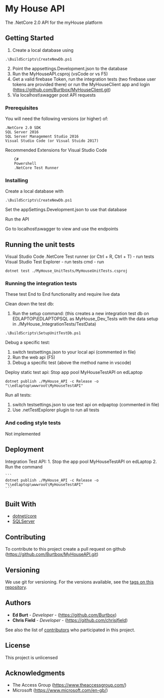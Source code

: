 # My House API

The .NetCore 2.0 API for the myHouse platform

## Getting Started

1. Create a local database using
 ```
 .\BuildScripts\CreateNewDb.ps1
 ```
2. Point the appsettings.Development.json to the database 
3. Run the MyHouseAPI.csproj (vsCode or vs F5)
4. Get a valid firebase Token,
    run the integration tests (two firebase user tokens are provided there)
    or run the MyHouseClient app and login (https://github.com/Burtbox/MyHouseClient.git)
5. Via localhost\swagger post API requests

### Prerequisites

You will need the following versions (or higher) of:

```
.NetCore 2.0 SDK
SQL Server 2016
SQL Server Management Studio 2016
Visual Studio Code (or Visual Stuido 2017)
```

Recommended Extensions for Visual Studio Code
```
    C#
    Powershell
    .NetCore Test Runner
```

### Installing

Create a local database with
```
.\BuildScripts\CreateNewDb.ps1
```

Set the appSettings.Development.json to use that database

Run the API 

Go to localhost\swagger to view and use the endpoints

## Running the unit tests

Visual Studio Code .NetCore Test runner (or Ctrl + R, Ctrl + T) - run tests
Visual Studio Test Explorer - run tests
cmd - run
```
dotnet test ./MyHouse_UnitTests/MyHouseUnitTests.csproj
```

### Running the integration tests

These test End to End functionality and require live data

Clean down the test db:
1. Run the setup command: 
(this creates a new integration test db on EDLAPTOP\EDLAPTOPSQL as MyHouse_Dev_Tests 
with the data setup in ./MyHouse_IntegrationTests/TestData)
```
.\BuildScripts\SetupUnitTestDb.ps1
```
Debug a specific test:
1. switch testsettings.json to your local api (commented in file)
2. Run the web api (F5)
3. Debug a specific test (above the method name in vscode)

Deploy static test api:
Stop app pool MyHouseTestAPI on edLaptop
```
dotnet publish ./MyHouse_API -c Release -o "\\edlaptop\wwwroot\MyHouseTestAPI"
```

Run all tests: 
1. switch testsettings.json to use test api on edpaptop (commented in file)
2. Use .netTestExplorer plugin to run all tests

### And coding style tests

Not implemented

## Deployment

Integration Test API: 
    1. Stop the app pool MyHouseTestAPI on edLaptop
    2. Run the command 

    ```
    dotnet publish ./MyHouse_API -c Release -o "\\edlaptop\wwwroot\MyHouseTestAPI" 
    ```
## Built With

* [dotnet/core](https://github.com/dotnet/core)
* [SQLServer](https://www.microsoft.com/en-gb/sql-server/sql-server-2016)

## Contributing

To contribute to this project create a pull request on github (https://github.com/Burtbox/MyHouseAPI.git) 

## Versioning

We use git for versioning. For the versions available, see the [tags on this repository](https://github.com/Burtbox/MyHouseAPI.git/tags). 

## Authors

* **Ed Burt** - *Developer* - (https://github.com/Burtbox)
* **Chris Field** - *Developer* - (https://github.com/chrisjfield)

See also the list of [contributors](https://github.com/Burtbox/MyHouseAPI/graphs/contributors) who participated in this project.

## License

This project is unlicensed

## Acknowledgments

* The Access Group (https://www.theaccessgroup.com/)
* Microsoft (https://www.microsoft.com/en-gb/)

